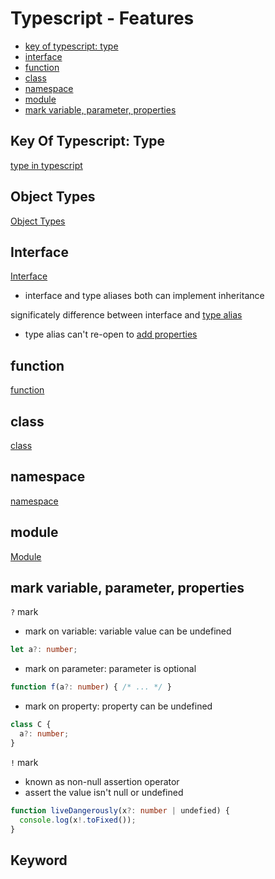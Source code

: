 # Typescript - Features

- [key of typescript: type](#key-of-typescript-type)
- [interface](#interface)
- [function](#function)
- [class](#class)
- [namespace](#namespace)
- [module](#module)
- [mark variable, parameter, properties](#mark-variable-parameter-properties)

## Key Of Typescript: Type

[type in typescript](typescript-type.md)

## Object Types

[Object Types](typescript-object-types.md)

## Interface

[Interface](typescript-interface.md)

- interface and type aliases both can implement inheritance

significately difference between interface and [type alias](typescript-type-statement.md#name-type-alias)

- type alias can't re-open to [add properties]()

## function

[function](typescript-function.md)

## class

[class](typescript-class.md)

## namespace

[namespace](typescript-namespace.md)

## module

[Module](typescript-module.md)

## mark variable, parameter, properties

`?` mark

- mark on variable: variable value can be undefined

```ts
let a?: number;
```

- mark on parameter: parameter is optional

```ts
function f(a?: number) { /* ... */ }
```

- mark on property: property can be undefined

```ts
class C {
  a?: number;
}
```

`!` mark

- known as non-null assertion operator
- assert the value isn't null or undefined

```ts
function liveDangerously(x?: number | undefied) {
  console.log(x!.toFixed());
}
```

## Keyword



